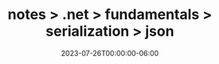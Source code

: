 ---
title: notes > .net > fundamentals > serialization > json
date: 2023-07-26T00:00:00-06:00
draft: false
weight: 1
---